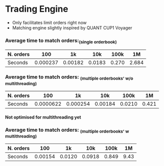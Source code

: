 # Trading Engine
- Only facilitates limit orders right now
- Matching engine slightly inspired by QUANT CUP1 Voyager

### Average time to match orders:<sub>(single orderbook)</sub>
N. orders | 100 | 1k | 10k | 100k | 1M
--- | --- | --- | --- |--- |---
Seconds | 0.000237 | 0.00182 | 0.0183 | 0.270 | 2.684

### Average time to match orders: <sub>(multiple orderbooks' w/o multithreading)</sub>
N. orders | 100 | 1k | 10k | 100k | 1M
--- | --- | --- | --- |--- |---
Seconds | 0.0000622 | 0.000254 | 0.00184 | 0.0210 | 0.421

#### Not optimised for multithreading yet

### Average time to match orders: <sub>(multiple orderbooks' w multithreading)</sub>
N. orders | 100 | 1k | 10k | 100k | 1M
--- | --- | --- | --- |--- |---
Seconds | 0.00154 | 0.0120 | 0.0918 | 0.849 | 9.43